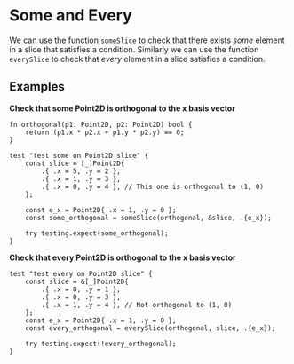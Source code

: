# Some and Every

We can use the function `someSlice` to check that there exists _some_ element in a slice that satisfies a condition. Similarly we can use the function `everySlice` to check that _every_ element in a slice satisfies a condition.

## Examples

**Check that some Point2D is orthogonal to the x basis vector**

```zig
fn orthogonal(p1: Point2D, p2: Point2D) bool {
    return (p1.x * p2.x + p1.y * p2.y) == 0;
}

test "test some on Point2D slice" {
    const slice = [_]Point2D{
        .{ .x = 5, .y = 2 },
        .{ .x = 1, .y = 3 },
        .{ .x = 0, .y = 4 }, // This one is orthogonal to (1, 0)
    };

    const e_x = Point2D{ .x = 1, .y = 0 };
    const some_orthogonal = someSlice(orthogonal, &slice, .{e_x});

    try testing.expect(some_orthogonal);
}
```

**Check that every Point2D is orthogonal to the x basis vector**

```zig
test "test every on Point2D slice" {
    const slice = &[_]Point2D{
        .{ .x = 0, .y = 1 },
        .{ .x = 0, .y = 3 },
        .{ .x = 1, .y = 4 }, // Not orthogonal to (1, 0)
    };
    const e_x = Point2D{ .x = 1, .y = 0 };
    const every_orthogonal = everySlice(orthogonal, slice, .{e_x});

    try testing.expect(!every_orthogonal);
}
```
